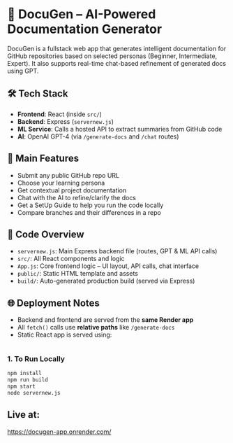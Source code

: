 # 📘 DocuGen – AI-Powered Documentation Generator

DocuGen is a fullstack web app that generates intelligent documentation for GitHub repositories based on selected personas (Beginner, Intermediate, Expert). It also supports real-time chat-based refinement of generated docs using GPT.

## 🛠 Tech Stack
- **Frontend**: React (inside `src/`)
- **Backend**: Express (`servernew.js`)
- **ML Service**: Calls a hosted API to extract summaries from GitHub code
- **AI**: OpenAI GPT-4 (via `/generate-docs` and `/chat` routes)

## 🚀 Main Features
- Submit any public GitHub repo URL
- Choose your learning persona
- Get contextual project documentation
- Chat with the AI to refine/clarify the docs
- Get a SetUp Guide to help you run the code locally
- Compare branches and their differences in a repo

## 📂 Code Overview
- `servernew.js`: Main Express backend file (routes, GPT & ML API calls)
- `src/`: All React components and logic
- `App.js`: Core frontend logic – UI layout, API calls, chat interface
- `public/`: Static HTML template and assets
- `build/`: Auto-generated production build (served via Express)

## 🌐 Deployment Notes
- Backend and frontend are served from the **same Render app**
- All `fetch()` calls use **relative paths** like `/generate-docs`
- Static React app is served using:
  ```js
### 1. To Run Locally

```bash
npm install
npm run build
npm start
node servernew.js
```
## Live at: 
https://docugen-app.onrender.com/
